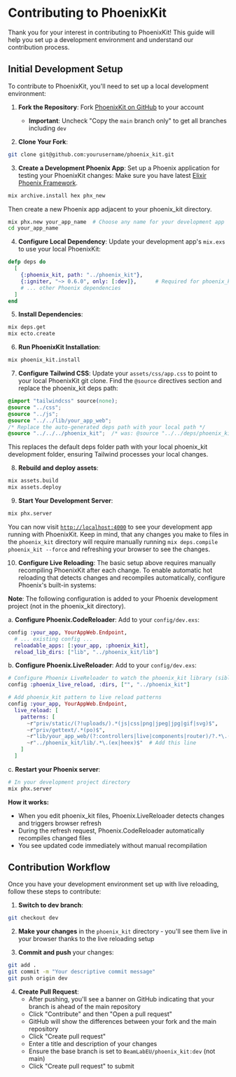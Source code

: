 # Contributing to PhoenixKit

Thank you for your interest in contributing to PhoenixKit! This guide will help you set up a development environment and understand our contribution process.

## Initial Development Setup

To contribute to PhoenixKit, you'll need to set up a local development environment:

1. **Fork the Repository**: Fork [PhoenixKit on GitHub](https://github.com/BeamLabEU/phoenix_kit/fork) to your account
   - **Important**: Uncheck "Copy the `main` branch only" to get all branches including `dev`

2. **Clone Your Fork**:
```bash
git clone git@github.com:yourusername/phoenix_kit.git
```

3. **Create a Development Phoenix App**: Set up a Phoenix application for testing your PhoenixKit changes:
Make sure you have latest [Elixir Phoenix Framework](https://hexdocs.pm/phoenix/installation.html).
```bash
mix archive.install hex phx_new
```
Then create a new Phoenix app adjacent to your phoenix_kit directory.
```bash
mix phx.new your_app_name  # Choose any name for your development app
cd your_app_name
```

4. **Configure Local Dependency**: Update your development app's `mix.exs` to use your local PhoenixKit:
```elixir
defp deps do
  [
    {:phoenix_kit, path: "../phoenix_kit"},
    {:igniter, "~> 0.6.0", only: [:dev]},      # Required for phoenix_kit.install task
    # ... other Phoenix dependencies
  ]
end
```

5. **Install Dependencies**:
```bash
mix deps.get
mix ecto.create
```

6. **Run PhoenixKit Installation**:
```bash
mix phoenix_kit.install
```

7. **Configure Tailwind CSS**: Update your `assets/css/app.css` to point to your local PhoenixKit git clone. Find the `@source` directives section and replace the phoenix_kit deps path:
```css
@import "tailwindcss" source(none);
@source "../css";
@source "../js";
@source "../../lib/your_app_web";
/* Replace the auto-generated deps path with your local path */
@source "../../../phoenix_kit";  /* was: @source "../../deps/phoenix_kit"; */
```

This replaces the default deps folder path with your local phoenix_kit development folder, ensuring Tailwind processes your local changes.

8. **Rebuild and deploy assets**:
```bash
mix assets.build
mix assets.deploy
```

9. **Start Your Development Server**:
```bash
mix phx.server
```

You can now visit [`http://localhost:4000`](http://localhost:4000) to see your development app running with PhoenixKit. Keep in mind, that any changes you make to files in the `phoenix_kit` directory will require manually running `mix deps.compile phoenix_kit --force` and refreshing your browser to see the changes.

10. **Configure Live Reloading**: The basic setup above requires manually recompiling PhoenixKit after each change. To enable automatic hot reloading that detects changes and recompiles automatically, configure Phoenix's built-in systems:

**Note**: The following configuration is added to your Phoenix development project (not in the phoenix_kit directory).

   a. **Configure Phoenix.CodeReloader**: Add to your `config/dev.exs`:

   ```elixir
   config :your_app, YourAppWeb.Endpoint,
     # ... existing config ...
     reloadable_apps: [:your_app, :phoenix_kit],
     reload_lib_dirs: ["lib", "../phoenix_kit/lib"]
   ```

   b. **Configure Phoenix.LiveReloader**: Add to your `config/dev.exs`:

   ```elixir
   # Configure Phoenix LiveReloader to watch the phoenix_kit library (sibling project)
   config :phoenix_live_reload, :dirs, ["", "../phoenix_kit"]

   # Add phoenix_kit pattern to live reload patterns
   config :your_app, YourAppWeb.Endpoint,
     live_reload: [
       patterns: [
         ~r"priv/static/(?!uploads/).*(js|css|png|jpeg|jpg|gif|svg)$",
         ~r"priv/gettext/.*(po)$",
         ~r"lib/your_app_web/(?:controllers|live|components|router)/?.*\.(ex|heex)$",
         ~r"../phoenix_kit/lib/.*\.(ex|heex)$"  # Add this line
       ]
     ]
   ```

   c. **Restart your Phoenix server**:

   ```bash
   # In your development project directory
   mix phx.server
   ```

   **How it works:**
   - When you edit phoenix_kit files, Phoenix.LiveReloader detects changes and triggers browser refresh
   - During the refresh request, Phoenix.CodeReloader automatically recompiles changed files
   - You see updated code immediately without manual recompilation

## Contribution Workflow

Once you have your development environment set up with live reloading, follow these steps to contribute:

1. **Switch to dev branch**:
```bash
git checkout dev
```

2. **Make your changes** in the `phoenix_kit` directory - you'll see them live in your browser thanks to the live reloading setup

3. **Commit and push** your changes:
```bash
git add .
git commit -m "Your descriptive commit message"
git push origin dev
```

4. **Create Pull Request**:
   - After pushing, you'll see a banner on GitHub indicating that your branch is ahead of the main repository
   - Click "Contribute" and then "Open a pull request"
   - GitHub will show the differences between your fork and the main repository
   - Click "Create pull request"
   - Enter a title and description of your changes
   - Ensure the base branch is set to `BeamLabEU/phoenix_kit:dev` (not main)
   - Click "Create pull request" to submit
